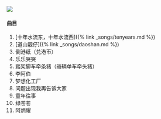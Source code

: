 
<img src="{{site.cdn}}/assets/imgs/county2009.jpg">

#### 曲目

1. [十年水流东，十年水流西]({% link _songs/tenyears.md %})
2. [道山靓仔]({% link _songs/daoshan.md %})
3. 倒港纸（兑港币）
4. 乐乐哭哭
5. 踏架脚车牵条猪（骑辆单车牵头猪）
6. 李阿伯
7. 梦想化工厂
8. 问题出现我再告诉大家
9. 童年往事
10. 绿苍苍
11. 阿炳耀
